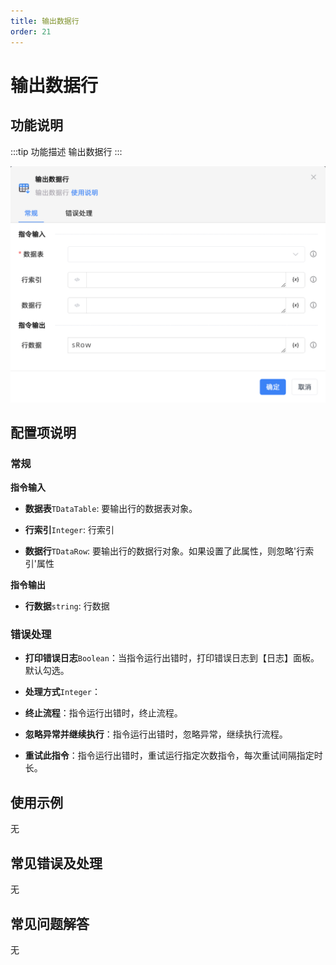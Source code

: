 ```yaml
---
title: 输出数据行
order: 21
---
```


# 输出数据行

## 功能说明

:::tip 功能描述
输出数据行
:::

![输出数据行](../../../assets/输出数据行_command.png)

## 配置项说明

### 常规

**指令输入**

- **数据表**`TDataTable`: 要输出行的数据表对象。

- **行索引**`Integer`: 行索引

- **数据行**`TDataRow`: 要输出行的数据行对象。如果设置了此属性，则忽略'行索引'属性


**指令输出**

- **行数据**`string`: 行数据

### 错误处理

- **打印错误日志**`Boolean`：当指令运行出错时，打印错误日志到【日志】面板。默认勾选。

- **处理方式**`Integer`：

 - **终止流程**：指令运行出错时，终止流程。

 - **忽略异常并继续执行**：指令运行出错时，忽略异常，继续执行流程。

 - **重试此指令**：指令运行出错时，重试运行指定次数指令，每次重试间隔指定时长。

## 使用示例
无

## 常见错误及处理

无

## 常见问题解答

无

